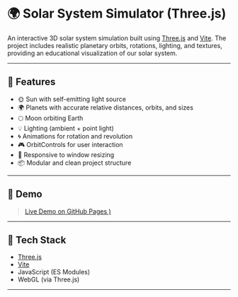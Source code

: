 # 🌍 Solar System Simulator (Three.js)

An interactive 3D solar system simulation built using [Three.js](https://threejs.org/) and [Vite](https://vitejs.dev/). The project includes realistic planetary orbits, rotations, lighting, and textures, providing an educational visualization of our solar system.

---

## 🎯 Features

- 🌞 Sun with self-emitting light source
- 🌍 Planets with accurate relative distances, orbits, and sizes
- 🌕 Moon orbiting Earth
- 💡 Lighting (ambient + point light)
- 🌀 Animations for rotation and revolution
- 🎮 OrbitControls for user interaction
- 🧭 Responsive to window resizing
- 📦 Modular and clean project structure

---

## 📸 Demo

> [Live Demo on GitHub Pages )]()

---

## 🧰 Tech Stack

- [Three.js](https://threejs.org/)
- [Vite](https://vitejs.dev/)
- JavaScript (ES Modules)
- WebGL (via Three.js)

---


